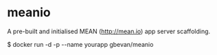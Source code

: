 meanio
======
A pre-built and initialised MEAN (http://mean.io) app server scaffolding.

$ docker run -d -p --name yourapp gbevan/meanio
